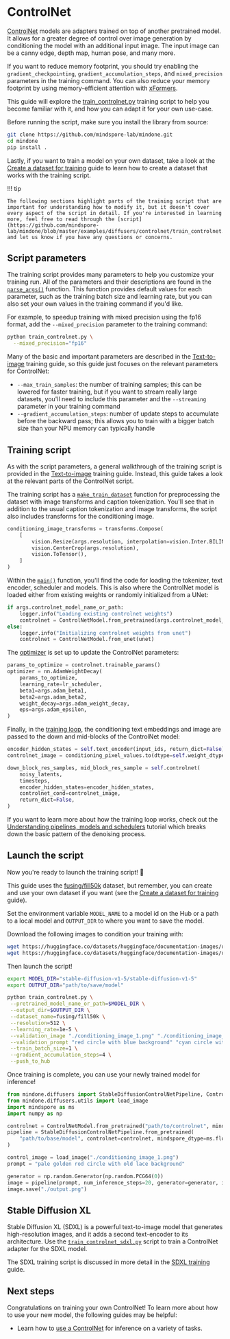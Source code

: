 <!--Copyright 2025 The HuggingFace Team. All rights reserved.

Licensed under the Apache License, Version 2.0 (the "License"); you may not use this file except in compliance with
the License. You may obtain a copy of the License at

http://www.apache.org/licenses/LICENSE-2.0

Unless required by applicable law or agreed to in writing, software distributed under the License is distributed on
an "AS IS" BASIS, WITHOUT WARRANTIES OR CONDITIONS OF ANY KIND, either express or implied. See the License for the
specific language governing permissions and limitations under the License.
-->

# ControlNet

[ControlNet](https://hf.co/papers/2302.05543) models are adapters trained on top of another pretrained model. It allows for a greater degree of control over image generation by conditioning the model with an additional input image. The input image can be a canny edge, depth map, human pose, and many more.

If you want to reduce memory footprint, you should try enabling the `gradient_checkpointing`, `gradient_accumulation_steps`, and `mixed_precision` parameters in the training command. You can also reduce your memory footprint by using memory-efficient attention with [xFormers](../optimization/xformers.md).

This guide will explore the [train_controlnet.py](https://github.com/mindspore-lab/mindone/blob/master/examples/diffusers/controlnet/train_controlnet.py) training script to help you become familiar with it, and how you can adapt it for your own use-case.

Before running the script, make sure you install the library from source:

```bash
git clone https://github.com/mindspore-lab/mindone.git
cd mindone
pip install .
```

Lastly, if you want to train a model on your own dataset, take a look at the [Create a dataset for training](create_dataset.md) guide to learn how to create a dataset that works with the training script.

!!! tip

    The following sections highlight parts of the training script that are important for understanding how to modify it, but it doesn't cover every aspect of the script in detail. If you're interested in learning more, feel free to read through the [script](https://github.com/mindspore-lab/mindone/blob/master/examples/diffusers/controlnet/train_controlnet.py) and let us know if you have any questions or concerns.

## Script parameters

The training script provides many parameters to help you customize your training run. All of the parameters and their descriptions are found in the [`parse_args()`](https://github.com/mindspore-lab/mindone/blob/master/examples/diffusers/controlnet/train_controlnet.py#L147) function. This function provides default values for each parameter, such as the training batch size and learning rate, but you can also set your own values in the training command if you'd like.

For example, to speedup training with mixed precision using the fp16 format, add the `--mixed_precision` parameter to the training command:

```bash
python train_controlnet.py \
  --mixed_precision="fp16"
```

Many of the basic and important parameters are described in the [Text-to-image](text2image.md#script-parameters) training guide, so this guide just focuses on the relevant parameters for ControlNet:

- `--max_train_samples`: the number of training samples; this can be lowered for faster training, but if you want to stream really large datasets, you'll need to include this parameter and the `--streaming` parameter in your training command
- `--gradient_accumulation_steps`: number of update steps to accumulate before the backward pass; this allows you to train with a bigger batch size than your NPU memory can typically handle

## Training script

As with the script parameters, a general walkthrough of the training script is provided in the [Text-to-image](text2image.md#training-script) training guide. Instead, this guide takes a look at the relevant parts of the ControlNet script.

The training script has a [`make_train_dataset`](https://github.com/mindspore-lab/mindone/blob/master/examples/diffusers/controlnet/train_controlnet.py#L510) function for preprocessing the dataset with image transforms and caption tokenization. You'll see that in addition to the usual caption tokenization and image transforms, the script also includes transforms for the conditioning image.

```py
conditioning_image_transforms = transforms.Compose(
    [
        vision.Resize(args.resolution, interpolation=vision.Inter.BILINEAR),
        vision.CenterCrop(args.resolution),
        vision.ToTensor(),
    ]
)
```

Within the [`main()`](https://github.com/mindspore-lab/mindone/blob/master/examples/diffusers/controlnet/train_controlnet.py#L638) function, you'll find the code for loading the tokenizer, text encoder, scheduler and models. This is also where the ControlNet model is loaded either from existing weights or randomly initialized from a UNet:

```py
if args.controlnet_model_name_or_path:
    logger.info("Loading existing controlnet weights")
    controlnet = ControlNetModel.from_pretrained(args.controlnet_model_name_or_path)
else:
    logger.info("Initializing controlnet weights from unet")
    controlnet = ControlNetModel.from_unet(unet)
```

The [optimizer](https://github.com/mindspore-lab/mindone/blob/master/examples/diffusers/controlnet/train_controlnet.py#L776) is set up to update the ControlNet parameters:

```py
params_to_optimize = controlnet.trainable_params()
optimizer = nn.AdamWeightDecay(
    params_to_optimize,
    learning_rate=lr_scheduler,
    beta1=args.adam_beta1,
    beta2=args.adam_beta2,
    weight_decay=args.adam_weight_decay,
    eps=args.adam_epsilon,
)
```

Finally, in the [training loop](https://github.com/mindspore-lab/mindone/blob/master/examples/diffusers/controlnet/train_controlnet.py#L846), the conditioning text embeddings and image are passed to the down and mid-blocks of the ControlNet model:

```py
encoder_hidden_states = self.text_encoder(input_ids, return_dict=False)[0]
controlnet_image = conditioning_pixel_values.to(dtype=self.weight_dtype)

down_block_res_samples, mid_block_res_sample = self.controlnet(
    noisy_latents,
    timesteps,
    encoder_hidden_states=encoder_hidden_states,
    controlnet_cond=controlnet_image,
    return_dict=False,
)
```

If you want to learn more about how the training loop works, check out the [Understanding pipelines, models and schedulers](../using-diffusers/write_own_pipeline.md) tutorial which breaks down the basic pattern of the denoising process.

## Launch the script

Now you're ready to launch the training script! 🚀

This guide uses the [fusing/fill50k](https://huggingface.co/datasets/fusing/fill50k) dataset, but remember, you can create and use your own dataset if you want (see the [Create a dataset for training](create_dataset.md) guide).

Set the environment variable `MODEL_NAME` to a model id on the Hub or a path to a local model and `OUTPUT_DIR` to where you want to save the model.

Download the following images to condition your training with:

```bash
wget https://huggingface.co/datasets/huggingface/documentation-images/resolve/main/diffusers/controlnet_training/conditioning_image_1.png
wget https://huggingface.co/datasets/huggingface/documentation-images/resolve/main/diffusers/controlnet_training/conditioning_image_2.png
```

Then launch the script!

```bash
export MODEL_DIR="stable-diffusion-v1-5/stable-diffusion-v1-5"
export OUTPUT_DIR="path/to/save/model"

python train_controlnet.py \
 --pretrained_model_name_or_path=$MODEL_DIR \
 --output_dir=$OUTPUT_DIR \
 --dataset_name=fusing/fill50k \
 --resolution=512 \
 --learning_rate=1e-5 \
 --validation_image "./conditioning_image_1.png" "./conditioning_image_2.png" \
 --validation_prompt "red circle with blue background" "cyan circle with brown floral background" \
 --train_batch_size=1 \
 --gradient_accumulation_steps=4 \
 --push_to_hub
```

Once training is complete, you can use your newly trained model for inference!

```py
from mindone.diffusers import StableDiffusionControlNetPipeline, ControlNetModel
from mindone.diffusers.utils import load_image
import mindspore as ms
import numpy as np

controlnet = ControlNetModel.from_pretrained("path/to/controlnet", mindspore_dtype=ms.float16)
pipeline = StableDiffusionControlNetPipeline.from_pretrained(
    "path/to/base/model", controlnet=controlnet, mindspore_dtype=ms.float16
)

control_image = load_image("./conditioning_image_1.png")
prompt = "pale golden rod circle with old lace background"

generator = np.random.Generator(np.random.PCG64(0))
image = pipeline(prompt, num_inference_steps=20, generator=generator, image=control_image)[0][0]
image.save("./output.png")
```

## Stable Diffusion XL

Stable Diffusion XL (SDXL) is a powerful text-to-image model that generates high-resolution images, and it adds a second text-encoder to its architecture. Use the [`train_controlnet_sdxl.py`](https://github.com/mindspore-lab/mindone/blob/master/examples/diffusers/controlnet/train_controlnet_sdxl.py) script to train a ControlNet adapter for the SDXL model.

The SDXL training script is discussed in more detail in the [SDXL training](sdxl.md) guide.

## Next steps

Congratulations on training your own ControlNet! To learn more about how to use your new model, the following guides may be helpful:

- Learn how to [use a ControlNet](../using-diffusers/controlnet.md) for inference on a variety of tasks.
